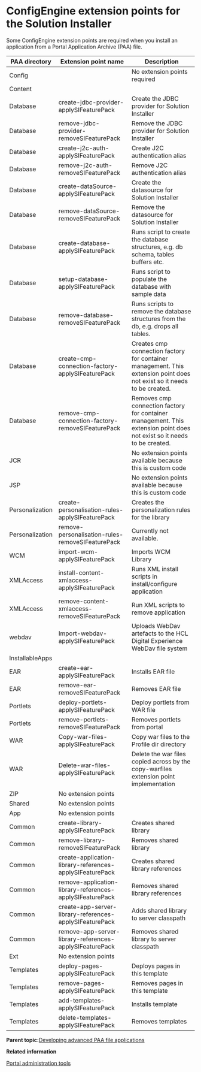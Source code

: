 # ConfigEngine extension points for the Solution Installer

Some ConfigEngine extension points are required when you install an application from a Portal Application Archive \(PAA\) file.

|PAA directory|Extension point name|Description|
|-------------|--------------------|-----------|
|Config| |No extension points required|
|Content| | |
|Database|create-jdbc-provider-applySIFeaturePack|Create the JDBC provider for Solution Installer|
|Database|remove-jdbc-provider-removeSIFeaturePack|Remove the JDBC provider for Solution Installer|
|Database|create-j2c-auth-applySIFeaturePack|Create J2C authentication alias|
|Database|remove-j2c-auth-removeSIFeaturePack|Remove J2C authentication alias|
|Database|create-dataSource-applySIFeaturePack|Create the datasource for Solution Installer|
|Database|remove-dataSource-removeSIFeaturePack|Remove the datasource for Solution Installer|
|Database|create-database-applySIFeaturePack|Runs script to create the database structures, e.g. db schema, tables buffers etc.|
|Database|setup-database-applySIFeaturePack|Runs script to populate the database with sample data|
|Database|remove-database-removeSIFeaturePack|Runs scripts to remove the database structures from the db, e.g. drops all tables.|
|Database|create-cmp-connection-factory-applySIFeaturePack|Creates cmp connection factory for container management. This extension point does not exist so it needs to be created.|
|Database|remove-cmp-connection-factory-removeSIFeaturePack|Removes cmp connection factory for container management. This extension point does not exist so it needs to be created.|
|JCR| |No extension points available because this is custom code|
|JSP| |No extension points available because this is custom code|
|Personalization|create-personalisation-rules-applySIFeaturePack|Creates the personalization rules for the library|
|Personalization|remove-personalisation-rules-removeSIFeaturePack|Currently not available.|
|WCM|import-wcm-applySIFeaturePack|Imports WCM Library|
|XMLAccess|install-content-xmlaccess-applySIFeaturePack|Runs XML install scripts in install/configure application|
|XMLAccess|remove-content-xmlaccess-removeSIFeaturePack|Run XML scripts to remove application|
|webdav|Import-webdav-applySIFeaturePack|Uploads WebDav artefacts to the HCL Digital Experience WebDav file system|
|InstallableApps| | |
|EAR|create-ear-applySIFeaturePack|Installs EAR file|
|EAR|remove-ear-removeSIFeaturePack|Removes EAR file|
|Portlets|deploy-portlets-applySIFeaturePack|Deploy portlets from WAR file|
|Portlets|remove-portlets-removeSIFeaturePack|Removes portlets from portal|
|WAR|Copy-war-files-applySIFeaturePack|Copy war files to the Profile dir directory|
|WAR|Delete-war-files-applySIFeaturePack|Delete the war files copied across by the copy-warfiles extension point implementation|
|ZIP|No extension points| |
|Shared|No extension points| |
|App|No extension points| |
|Common|create-library-applySIFeaturePack|Creates shared library|
|Common|remove-library-removeSIFeaturePack|Removes shared library|
|Common|create-application-library-references-applySIFeaturePack|Creates shared library references|
|Common|remove-application-library-references-applySIFeaturePack|Removes shared library references|
|Common|create-app-server-library-references-applySIFeaturePack|Adds shared library to server classpath|
|Common|remove-app-server-library-references-applySIFeaturePack|Removes shared library to server classpath|
|Ext|No extension points| |
|Templates|deploy-pages-applySIFeaturePack|Deploys pages in this template|
|Templates|remove-pages-applySIFeaturePack|Removes pages in this template|
|Templates|add-templates-applySIFeaturePack|Installs template|
|Templates|delete-templates-applySIFeaturePack|Removes templates|

**Parent topic:**[Developing advanced PAA file applications](../config/dev_sol_app_adv.md)

**Related information**  


[Portal administration tools](../admin-system/admtools.md)

